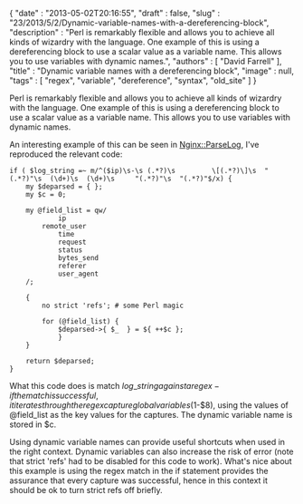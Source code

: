 {
   "date" : "2013-05-02T20:16:55",
   "draft" : false,
   "slug" : "23/2013/5/2/Dynamic-variable-names-with-a-dereferencing-block",
   "description" : "Perl is remarkably flexible and allows you to achieve all kinds of wizardry with the language. One example of this is using a dereferencing block to use a scalar value as a variable name. This allows you to use variables with dynamic names.",
   "authors" : [
      "David Farrell"
   ],
   "title" : "Dynamic variable names with a dereferencing block",
   "image" : null,
   "tags" : [
      "regex",
      "variable",
      "dereference",
      "syntax",
      "old_site"
   ]
}

Perl is remarkably flexible and allows you to achieve all kinds of wizardry with the language. One example of this is using a dereferencing block to use a scalar value as a variable name. This allows you to use variables with dynamic names.

An interesting example of this can be seen in [Nginx::ParseLog](https://metacpan.org/source/NRG/Nginx-ParseLog-1.01/lib/Nginx/ParseLog.pm), I've reproduced the relevant code:

``` prettyprint
if ( $log_string =~ m/^($ip)\s-\s (.*?)\s         \[(.*?)\]\s  "(.*?)"\s  (\d+)\s  (\d+)\s     "(.*?)"\s  "(.*?)"$/x) {
    my $deparsed = { };
    my $c = 0;
         
    my @field_list = qw/
            ip     
        remote_user
            time    
            request
            status 
            bytes_send
            referer 
            user_agent
    /;
 
    {
        no strict 'refs'; # some Perl magic
 
        for (@field_list) {
            $deparsed->{ $_  } = ${ ++$c };
            }
    }
     
    return $deparsed;
}
```

What this code does is match $log\_string against a regex - if the match is successful, it iterates through the regex capture global variables ($1-$8), using the values of @field\_list as the key values for the captures. The dynamic variable name is stored in $c.

Using dynamic variable names can provide useful shortcuts when used in the right context. Dynamic variables can also increase the risk of error (note that strict 'refs' had to be disabled for this code to work). What's nice about this example is using the regex match in the if statement provides the assurance that every capture was successful, hence in this context it should be ok to turn strict refs off briefly.

